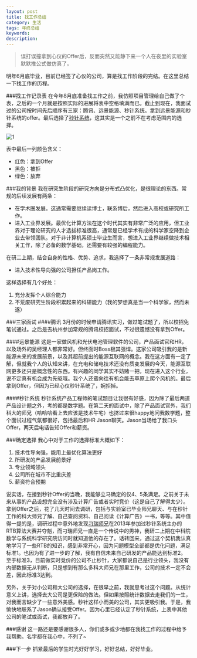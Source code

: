 ```yaml
---
layout: post
title: 找工作总结
category: 生活
tags: 年终总结
keywords: 
description: 
---
```

>误打误撞拿到心仪的Offer后，反而突然又能静下来一个人在夜里的实验室默默推公式做仿真了。

明年6月底毕业，目前已经签了心仪的公司，算是找工作阶段的完结。在这里总结一下找工作的历程。

###找工作记录表
在今年8月底准备找工作之前，我仿照项目管理给自己做了个表，之后的一个月就是按照实际的进展将表中空格填满而已。截止到现在，我面试过的公司按时间先后顺序有三家：腾讯、远景能源、秒针系统。拿到远景能源和秒针系统的offer。最后选择了[秒针系统](http://www.miaozhen.com/)，这其实是一个之前不在考虑范围内的选择。

![1](http://7xnp1z.com1.z0.glb.clouddn.com/jobs.png)

表中最后一列颜色含义：

- 红色：拿到Offer
- 黑色：被拒
- 绿色：放弃

###我的背景
我在研究生阶段的研究方向是分布式凸优化，是很理论的东西。常规的后续发展有两条：

- 在学术圈发展。这通常需要继续读博士，联系博后，然后进入高校或研究所工作。
- 进入工业界发展。最优化计算方法在这个时代其实有非常广泛的应用，但工业界对于理论研究的人才选拔标准很高，通常是已经学术有成的科学家空降到企业去带领团队。对于非计算机系硕士毕业生而言，想进入工业界继续做技术相关工作，除了必备的数学基础，还需要有较强的编程能力。

在研二上期，结合自身的性格、优势、追求，我选择了一条非常规发展道路：

- 进入技术性导向强的公司担任产品岗工作。

这样选择有几个好处：

1. 充分发挥个人综合能力
2. 不荒废研究生阶段积累起来的科研能力（我的梦想真是当一个科学家，然而未遂）

###三家面试
####腾讯
3月份的时候申请腾讯实习，做过笔试题了，所以校招免笔试通过。之后是去杭州参加常规的腾讯校招面试，不过很遗憾没有拿到Offer。

####远景能源
这是一家做风机和光伏电池管理软件的公司，产品面试官和HR，以及场外的吴经理人都非常好。但终面时Boss极其强悍。这家公司吸引我的是新能源未来的发展前景，以及其超前提出的能源互联网的概念。我在这方面有一定了解，但就我个人的认知来讲，在充电和储电技术还没有质变发展的今天，能源互联网更多还只是概念性的东西。有兴趣的同学其实不妨赌一把，现在进入这个行业，说不定真有机会成为先驱哦。我个人还蛮向往有机会能去草原上爬个风机的。最后拿到Offer，但因为已经心仪秒针系统了，婉拒掉。

####秒针系统
秒针系统产品工程师的笔试题目让我很有好感，因为除了最后两道产品设计题之外，考的都是数学题。在第二天的面试中，除了产品面试官外，我们科大的师兄（哈哈哈看上去应该是技术牛宅）也挤过来很happy地问我数学题，整个面试过程气氛都很好，包括最后和HR Jason聊天。Jason当场给了我口头Offer，两天后电话告知Offer和薪资。

###确定选择
我心中对于工作的选择标准大概如下：

1. 技术性导向强，能用上最优化算法更好
2. 所研发的产品发展前景好
3. 专业领域领头
4. 公司所在城市不比重庆差
5. 薪资符合预期

说实话，在接到秒针Offer的当晚，我能够立马确定的仅4、5条满足。之前关于未来从事的产品设想完全没有涉及计算广告或者实时竞价（这是自己了解得太少）。拿到Offer之后，花了几天时间去调研，包括与实验室已毕业师兄聊天、与在秒针工作的科大师兄了解、自己查阅资料、自己阅读《计算广告》一书，等等。其中值得一提的是，调研过程中意外地发现[刁瑞师兄](http://diaorui.net/)在2013年参加过秒针系统主办的RTB算法大赛并夺魁，而刁瑞师兄一直是一个传说中的男神，我研二上期在中科院数学与系统科学研究院访问时就知道他的存在了。话转回来，通过这个契机我认真地学习了一些RTB的知识，感到非常开心，因为问题模型全部都是优化问题，满足标准1。也因为有了进一步的了解，我有自信未来自己研发的产品能达到标准2。至于标准3，目前做实时竞价的公司不止秒针，大家都说自己是行业领头，我没有内部数据无从判断，只是想到有那么多科大师兄在那里工作，公司的技术一定不会差，因此标准3达到。

另外，关于对小公司和大公司的选择，在很早之前，我就思考过这个问题。从统计意义上讲，选择去大公司是更保险的做法。但如果按照统计数据去走我们的一生，对我而言缺少了一些意外美感。秒针这样小而美的公司，其实更吸引我。于是，我愉快地联系了Jason确认接受Offer。因为心里已经认定了秒针系统，上表中其他公司的笔试或面试，我都放弃了。

###感谢
这一路还是要感谢很多人，你们或多或少地都在我找工作的过程中给予我帮助。名字都在我心中，不列了~

###下一步
抓紧最后的学生时光好好学习，好好总结，好好毕业。







